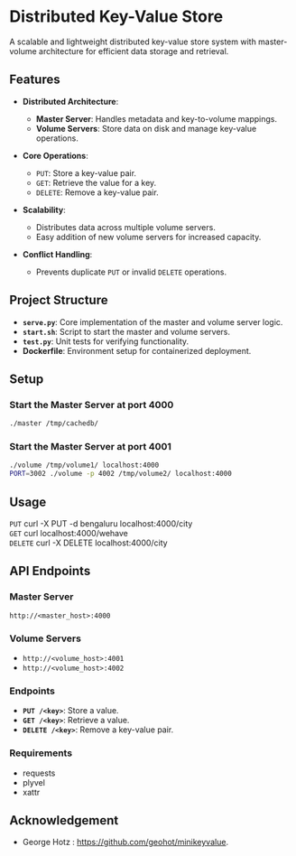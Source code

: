 # Distributed Key-Value Store

A scalable and lightweight distributed key-value store system with master-volume architecture for efficient data storage and retrieval.

## Features

- **Distributed Architecture**:
  - **Master Server**: Handles metadata and key-to-volume mappings.
  - **Volume Servers**: Store data on disk and manage key-value operations.

- **Core Operations**:
  - `PUT`: Store a key-value pair.
  - `GET`: Retrieve the value for a key.
  - `DELETE`: Remove a key-value pair.

- **Scalability**:
  - Distributes data across multiple volume servers.
  - Easy addition of new volume servers for increased capacity.

- **Conflict Handling**:
  - Prevents duplicate `PUT` or invalid `DELETE` operations.

## Project Structure

- **`serve.py`**: Core implementation of the master and volume server logic.
- **`start.sh`**: Script to start the master and volume servers.
- **`test.py`**: Unit tests for verifying functionality.
- **Dockerfile**: Environment setup for containerized deployment.

## Setup

### Start the Master Server at port 4000
```bash
./master /tmp/cachedb/
```
### Start the Master Server at port 4001
```bash
./volume /tmp/volume1/ localhost:4000
PORT=3002 ./volume -p 4002 /tmp/volume2/ localhost:4000
```
## Usage
`PUT`
curl -X PUT -d bengaluru localhost:4000/city
<br/>
`GET` curl localhost:4000/wehave
<br/>
`DELETE` curl -X DELETE localhost:4000/city

## API Endpoints

### Master Server
`http://<master_host>:4000`

### Volume Servers
- `http://<volume_host>:4001`
- `http://<volume_host>:4002`

### Endpoints
- **`PUT /<key>`**: Store a value.
- **`GET /<key>`**: Retrieve a value.
- **`DELETE /<key>`**: Remove a key-value pair.

### Requirements
- requests 
- plyvel
- xattr

## Acknowledgement
- George Hotz : https://github.com/geohot/minikeyvalue.